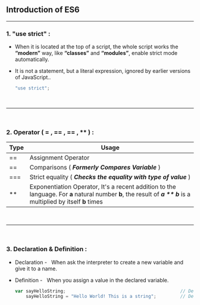 ## Introduction of ES6

---

### 1. "use strict" :

- When it is located at the top of a script, the whole script works the **“modern”** way, like **“classes”** and **“modules”**, enable strict mode automatically.

- It is not a statement, but a literal expression, ignored by earlier versions of JavaScript..

  ```javascript
  "use strict";
  ```

&nbsp;

---

&nbsp;

### 2. Operator ( = , == , == , \*\* ) :

| Type | Usage |
| ---- | ------------------- |
| ==   | Assignment Operator |
| ==   | Comparisons ( **_Formerly Compares Variable_** ) |
| ===  | Strict equality ( **_Checks the equality with type of value_** ) |
| \*\* | Exponentiation Operator, It's a recent addition to the language. For **a** natural number **b**, the result of **_a \*\* b_** is a multiplied by itself **b** times |

&nbsp;

---

&nbsp;

### 3. Declaration & Definition :

- Declaration - &nbsp; When ask the interpreter to create a new variable and give it to a name.
- Definition - &nbsp; When you assign a value in the declared variable.

  ```javascript
  var sayHelloString;                                           // Declaration
      sayHelloString = "Hello World! This is a string";         // Definition
  ```
